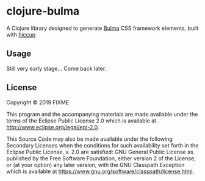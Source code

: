 # clojure-bulma

A Clojure library designed to generate [Bulma](https://bulma.io "Bulma") CSS framework elements, built with [hiccup](https://github.com/weavejester/hiccup "hiccup")

## Usage

Still very early stage... Come back later.

## License

Copyright © 2019 FIXME

This program and the accompanying materials are made available under the
terms of the Eclipse Public License 2.0 which is available at
http://www.eclipse.org/legal/epl-2.0.

This Source Code may also be made available under the following Secondary
Licenses when the conditions for such availability set forth in the Eclipse
Public License, v. 2.0 are satisfied: GNU General Public License as published by
the Free Software Foundation, either version 2 of the License, or (at your
option) any later version, with the GNU Classpath Exception which is available
at https://www.gnu.org/software/classpath/license.html.
